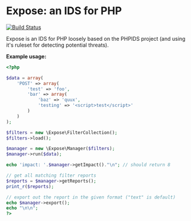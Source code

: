 Expose: an IDS for PHP
=========================

[![Build Status](https://secure.travis-ci.org/enygma/expose.png?branch=master)](http://travis-ci.org/enygma/expose)

Expose is an IDS for PHP loosely based on the PHPIDS project (and using it's ruleset
for detecting potential threats).

**Example usage:**

```php
<?php

$data = array(
    'POST' => array(
        'test' => 'foo',
        'bar' => array(
            'baz' => 'quux',
            'testing' => '<script>test</script>'
        )
    )
);

$filters = new \Expose\FilterCollection();
$filters->load();

$manager = new \Expose\Manager($filters);
$manager->run($data);

echo 'impact: '.$manager->getImpact()."\n"; // should return 8

// get all matching filter reports
$reports = $manager->getReports();
print_r($reports);

// export out the report in the given format ("text" is default)
echo $manager->export();
echo "\n\n";
?>
```